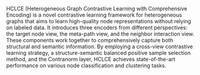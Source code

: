 HCLCE (Heterogeneous Graph Contrastive Learning with Comprehensive Encoding) is a novel contrastive learning framework for heterogeneous graphs that aims to learn high-quality node representations without relying on labeled data. It introduces three encoders from different perspectives: the target node view, the meta-path view, and the neighbor interaction view. These components work together to comprehensively capture both structural and semantic information. By employing a cross-view contrastive learning strategy, a structure-semantic balanced positive sample selection method, and the Contranorm layer, HCLCE achieves state-of-the-art performance on various node classification and clustering tasks.